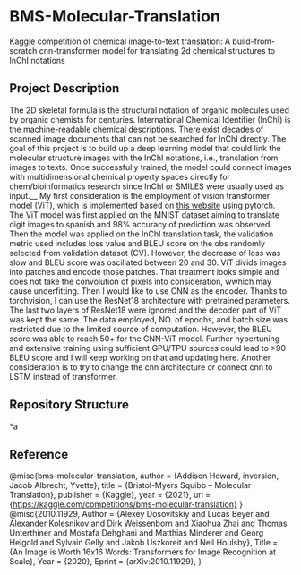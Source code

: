 # BMS-Molecular-Translation
Kaggle competition of chemical image-to-text translation: A build-from-scratch cnn-transformer model for translating 2d chemical structures to InChI notations
## Project Description
The 2D skeletal formula is the structural notation of organic molecules used by organic chemists for centuries. International Chemical Identifier (InChI) is the machine-readable chemical descriptions. There exist decades of scanned image documents that can not be searched for InChI directly. The goal of this project is to build up a deep learning model that could link the molecular structure images with the InChI notations, i.e., translation from images to texts. Once successfully trained, the model could connect images with multidimensional chemical property spaces directly for chem/bioinformatics research since InChI or SMILES were usually used as input.__
My first consideration is the employment of vision transformer model (ViT), which is implemented based on [this website](https://nlp.seas.harvard.edu/2018/04/03/attention.html) using pytorch. The ViT model was first applied on the MNIST dataset aiming to translate digit images to spanish and 98% accuracy of prediction was observed. Then the model was applied on the InChI translation task, the validation metric used includes loss value and BLEU score on the obs randomly selected from validation dataset (CV). However, the decrease of loss was slow and BLEU score was oscillated between 20 and 30. ViT divids images into patches and encode those patches. That treatment looks simple and does not take the convolution of pixels into consideration, wwhich may cause underfitting.
Then I would like to use CNN as the encoder. Thanks to torchvision, I can use the ResNet18 architecture with pretrained parameters. The last two layers of ResNet18 were ignored and the decoder part of ViT was kept the same. The data employed, NO. of epochs, and batch size was restricted due to the limited source of computation. However, the BLEU score was able to reach 50+ for the CNN-ViT model.
Further hypertuning and extensive training using sufficient GPU/TPU sources could lead to >90 BLEU score and I will keep working on that and updating here. Another consideration is to try to change the cnn architecture or connect cnn to LSTM instead of transformer.
## Repository Structure
*a
## Reference
@misc{bms-molecular-translation,
    author = {Addison Howard, inversion, Jacob Albrecht, Yvette},
    title = {Bristol-Myers Squibb – Molecular Translation},
    publisher = {Kaggle},
    year = {2021},
    url = {https://kaggle.com/competitions/bms-molecular-translation}
}
@misc{2010.11929,
Author = {Alexey Dosovitskiy and Lucas Beyer and Alexander Kolesnikov and Dirk Weissenborn and Xiaohua Zhai and Thomas Unterthiner and Mostafa Dehghani and Matthias Minderer and Georg Heigold and Sylvain Gelly and Jakob Uszkoreit and Neil Houlsby},
Title = {An Image is Worth 16x16 Words: Transformers for Image Recognition at Scale},
Year = {2020},
Eprint = {arXiv:2010.11929},
}
